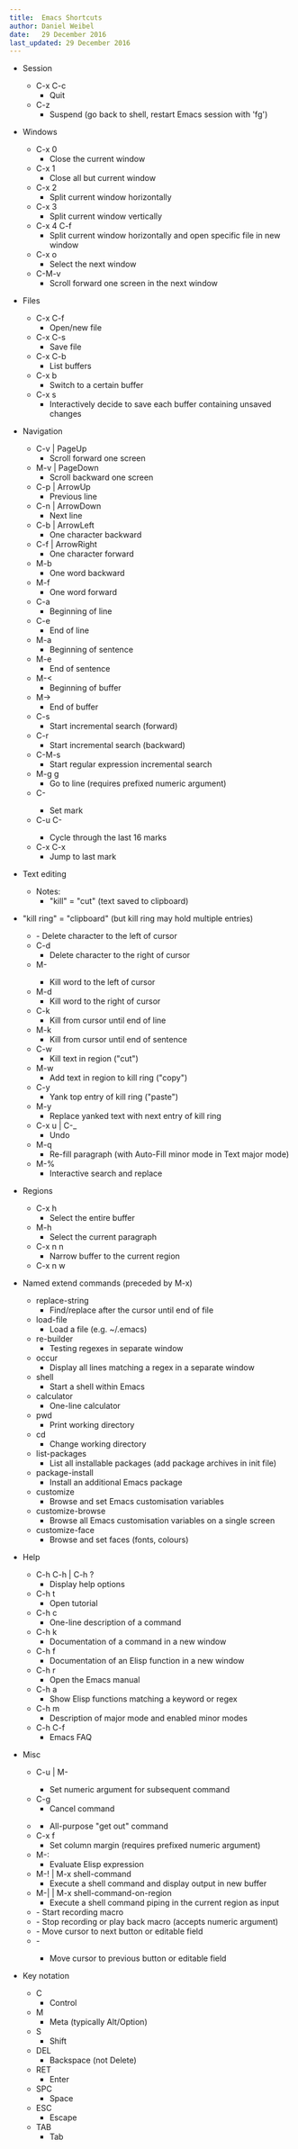 ```yaml
---
title:  Emacs Shortcuts
author: Daniel Weibel
date:   29 December 2016
last_updated: 29 December 2016
---
```


- Session
    - C-x C-c
        - Quit
    - C-z
        - Suspend (go back to shell, restart Emacs session with 'fg')

- Windows
    - C-x 0
        - Close the current window
    - C-x 1
        - Close all but current window
    - C-x 2
        - Split current window horizontally
    - C-x 3
        - Split current window vertically
    - C-x 4 C-f
        - Split current window horizontally and open specific file in new window
    - C-x o
        - Select the next window
    - C-M-v
        - Scroll forward one screen in the next window

- Files
    - C-x C-f
        - Open/new file
    - C-x C-s
        - Save file
    - C-x C-b
        - List buffers
    - C-x b
        - Switch to a certain buffer
    - C-x s
        - Interactively decide to save each buffer containing unsaved changes

- Navigation
    - C-v | PageUp
        - Scroll forward one screen
    - M-v | PageDown
        - Scroll backward one screen
    - C-p | ArrowUp
        - Previous line
    - C-n | ArrowDown
        - Next line
    - C-b | ArrowLeft
        - One character backward
    - C-f | ArrowRight
        - One character forward
    - M-b
        - One word backward
    - M-f
        - One word forward
    - C-a
        - Beginning of line
    - C-e
        - End of line
    - M-a
        - Beginning of sentence
    - M-e
        - End of sentence
    - M-<
        - Beginning of buffer
    - M->
      - End of buffer
  - C-s
      - Start incremental search (forward)
  - C-r
      - Start incremental search (backward)
  - C-M-s
      - Start regular expression incremental search
  - M-g g
      - Go to line (requires prefixed numeric argument)
  - C-<Space>
      - Set mark
  - C-u C-<Space>
      - Cycle through the last 16 marks
  - C-x C-x
      - Jump to last mark

- Text editing
  - Notes:
      - "kill" = "cut" (text saved to clipboard)
- "kill ring" = "clipboard" (but kill ring may hold multiple entries)
  - <Back>
      - Delete character to the left of cursor
  - C-d
      - Delete character to the right of cursor
  - M-<Back>
      - Kill word to the left of cursor
  - M-d
      - Kill word to the right of cursor
  - C-k
      - Kill from cursor until end of line
  - M-k
      - Kill from cursor until end of sentence
  - C-w
      - Kill text in region ("cut")
  - M-w
      - Add text in region to kill ring ("copy")
  - C-y
      - Yank top entry of kill ring ("paste")
  - M-y
      - Replace yanked text with next entry of kill ring
  - C-x u | C-_
      - Undo
  - M-q
      - Re-fill paragraph (with Auto-Fill minor mode in Text major mode)
  - M-%
      - Interactive search and replace

- Regions
  - C-x h
      - Select the entire buffer
  - M-h
      - Select the current paragraph
  - C-x n n
      - Narrow buffer to the current region
  - C-x n w

- Named extend commands (preceded by M-x)
  - replace-string
      - Find/replace after the cursor until end of file
  - load-file
      - Load a file (e.g. ~/.emacs)
  - re-builder
      - Testing regexes in separate window
  - occur
      - Display all lines matching a regex in a separate window
  - shell
      - Start a shell within Emacs
  - calculator
      - One-line calculator
  - pwd
      - Print working directory
  - cd
      - Change working directory
  - list-packages
      - List all installable packages (add package archives in init file)
  - package-install
      - Install an additional Emacs package
  - customize
      - Browse and set Emacs customisation variables
  - customize-browse
      - Browse all Emacs customisation variables on a single screen
  - customize-face
      - Browse and set faces (fonts, colours)

- Help
  - C-h C-h | C-h ?
      - Display help options
  - C-h t
      - Open tutorial
  - C-h c
      - One-line description of a command
  - C-h k
      - Documentation of a command in a new window
  - C-h f
      - Documentation of an Elisp function in a new window
  - C-h r
      - Open the Emacs manual
  - C-h a
      - Show Elisp functions matching a keyword or regex
  - C-h m
      - Description of major mode and enabled minor modes
  - C-h C-f
      - Emacs FAQ

- Misc
  - C-u <number> | M-<number>
      - Set numeric argument for subsequent command
  - C-g
      - Cancel command
  - <Esc><Esc><Esc>
      - All-purpose "get out" command
  - C-x f
      - Set column margin (requires prefixed numeric argument)
  - M-:
      - Evaluate Elisp expression
  - M-! | M-x shell-command
      - Execute a shell command and display output in new buffer
  - M-| | M-x shell-command-on-region
      - Execute a shell command piping in the current region as input
  - <F3>
      - Start recording macro
  - <F4>
      - Stop recording or play back macro (accepts numeric argument)
  - <Tab>
      - Move cursor to next button or editable field
  - <Shift>-<Tab>
      - Move cursor to previous button or editable field

- Key notation
  - C
      - Control
  - M
      - Meta (typically Alt/Option)
  - S
      - Shift
  - DEL
      - Backspace (not Delete)
  - RET
      - Enter
  - SPC
      - Space
  - ESC
      - Escape
  - TAB
      - Tab
